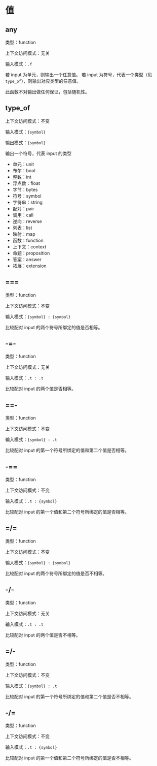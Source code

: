 # 值

## any

类型：function

上下文访问模式：无关

输入模式：`.f`

若 input 为单元，则输出一个任意值。
若 input 为符号，代表一个类型（见 `type_of`），则输出对应类型的任意值。

此函数不对输出做任何保证，包括随机性。

## type_of

上下文访问模式：不变

输入模式：`{symbol}`

输出模式：`{symbol}`

输出一个符号，代表 input 的类型

- 单元：unit
- 布尔：bool
- 整数：int
- 浮点数：float
- 字节：bytes
- 符号：symbol
- 字符串：string
- 配对：pair
- 调用：call
- 逆向：reverse
- 列表：list
- 映射：map
- 函数：function
- 上下文：context
- 命题：proposition
- 答案：answer
- 拓展：extension

## ===

类型：function

上下文访问模式：不变

输入模式：`{symbol} : {symbol}`

比较配对 input 的两个符号所绑定的值是否相等。

## -=-

类型：function

上下文访问模式：无关

输入模式：`.t : .t`

比较配对 input 的两个值是否相等。

## ==-

类型：function

上下文访问模式：不变

输入模式：`{symbol} : .t`

比较配对 input 的第一个符号所绑定的值和第二个值是否相等。

## -==

类型：function

上下文访问模式：不变

输入模式：`.t : {symbol}`

比较配对 input 的第一个值和第二个符号所绑定的值是否相等。

## =/=

类型：function

上下文访问模式：不变

输入模式：`{symbol} : {symbol}`

比较配对 input 的两个符号所绑定的值是否不相等。

## -/-

类型：function

上下文访问模式：无关

输入模式：`.t : .t`

比较配对 input 的两个值是否不相等。

## =/-

类型：function

上下文访问模式：不变

输入模式：`{symbol} : .t`

比较配对 input 的第一个符号所绑定的值和第二个值是否不相等。

## -/=

类型：function

上下文访问模式：不变

输入模式：`.t : {symbol}`

比较配对 input 的第一个值和第二个符号所绑定的值是否不相等。
